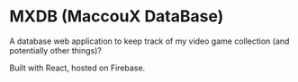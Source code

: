 # MXDB (MaccouX DataBase)
A database web application to keep track of my video game collection (and potentially other things)?

Built with React, hosted on Firebase.
